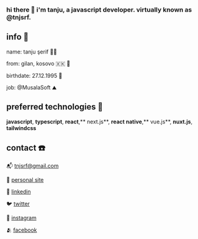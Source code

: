 ### hi there 👋 i'm tanju, a javascript developer. virtually known as @tnjsrf.


## info 🧍

name: tanju şerif 🙋‍♂️

from: gilan, kosovo 🇽🇰 🤟

birthdate: 27.12.1995 🎂

job: @MusalaSoft ⛰️


## preferred technologies 🚀

**javascript**, **typescript**, **react**,** next.js**, **react native**,** vue.js**, **nuxt.js**, **tailwindcss**

## contact ☎️

📬 [tnjsrf@gmail.com](mailto:tnjsrf@gmail.com)

🤵 [personal site](https://www.tnjsrf.com)

📖 [linkedin](https://www.linkedin.com/in/tnjsrf)

🐦 [twitter](https://www.twitter.com/tnjsrf)

📸 [instagram](https://www.instagram.com/tnjsrf)

🫂 [facebook](https://www.facebook.com/tnjsrf)


